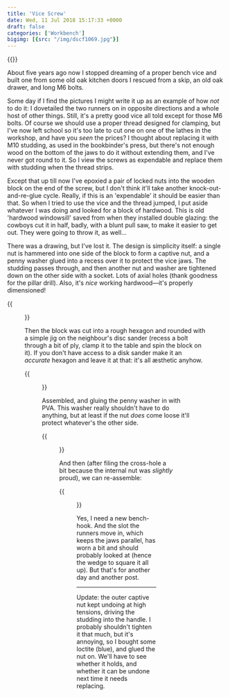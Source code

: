 ```yaml
---
title: 'Vice Screw'
date: Wed, 11 Jul 2018 15:17:33 +0000
draft: false
categories: ['Workbench']
bigimg: [{src: "/img/dscf1069.jpg"}]
---
```


{{<load-photoswipe>}}

About five years ago now I stopped dreaming of a proper bench vice and
built one from some old oak kitchen doors I rescued from a skip, an
old oak drawer, and long M6 bolts.

Some day if I find the pictures I
might write it up as an example of how _not_ to do it: I dovetailed
the two runners on in opposite directions and a whole host of other
things.  Still, it's a pretty good vice all told except for those M6
bolts. Of course we should use a proper thread designed for clamping,
but I've now left school so it's too late to cut one on one of the
lathes in the workshop, and have you _seen_ the prices?  I thought
about replacing it with M10 studding, as used in the bookbinder's
press, but there's not enough wood on the bottom of the jaws to do it
without extending them, and I've never got round to it.  So I view the
screws as expendable and replace them with studding when the thread
strips. 

Except that up till now I've epoxied a pair of locked nuts
into the wooden block on the end of the screw, but I don't think it'll
take another knock-out-and-re-glue cycle.  Really, if this is an
'expendable' it should be easier than that.  So when I tried to use
the vice and the thread jumped, I put aside whatever I was doing and
looked for a block of hardwood.  This is old 'hardwood windowsill'
saved from when they installed double glazing: the cowboys cut it in
half, badly, with a blunt pull saw, to make it easier to get out. They
were going to throw it, as well... 

There was a drawing, but I've lost
it.  The design is simplicity itself: a single nut is hammered into
one side of the block to form a captive nut, and a penny washer glued
into a recess over it to protect the vice jaws.  The studding passes
through, and then another nut and washer are tightened down on the
other side with a socket.  Lots of axial holes (thank goodness for the
pillar drill).  Also, it's _nice_ working hardwood—it's properly
dimensioned!

{{<figure src="/img/dscf1065.jpg" caption="">}}

Then the block was cut into a rough hexagon and rounded with a simple
jig on the neighbour's disc sander (recess a bolt through a bit of
ply, clamp it to the table and spin the block on it).  If you don't
have access to a disk sander make it an _accurate_ hexagon and leave
it at that: it's all æsthetic
anyhow. 

{{<figure src="/img/dscf1066.jpg" caption="">}}

Assembled, and gluing the penny washer in with PVA.  This washer
really shouldn't have to do anything, but at least if the nut _does_
come loose it'll protect whatever's the other
side.

{{<figure src="/img/dscf1067.jpg" caption="">}}

And then (after filing the cross-hole a bit because the internal nut
was _slightly_ proud), we can
re-assemble:

{{<figure src="/img/dscf1069.jpg" caption="">}}

Yes, I need a new bench-hook.  And the slot the runners move in, which
keeps the jaws parallel, has worn a bit and should probably looked at
(hence the wedge to square it all up).  But that's for another day and
another post.

* * *

Update: the outer captive nut kept undoing at high tensions, driving
the studding into the handle.  I probably shouldn't tighten it that
much, but it's annoying, so I bought some loctite (blue), and glued
the nut on.  We'll have to see whether it holds, and whether it can be
undone next time it needs replacing.
